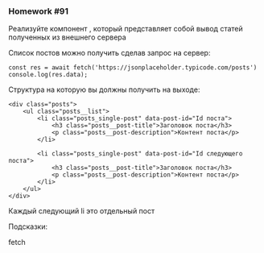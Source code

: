 ### Homework #91

Реализуйте компонент <PostCatalog />, который представляет собой вывод статей полученных из внешнего сервера

Список постов можно получить сделав запрос на сервер:

    const res = await fetch('https://jsonplaceholder.typicode.com/posts')
    console.log(res.data);

Структура на которую вы должны получить на выходе:

    <div class="posts">
        <ul class="posts__list">
            <li class="posts_single-post" data-post-id="Id поста">
                <h3 class="posts__post-title">Заголовок поста</h3>
                <p class="posts__post-description">Контент поста</p>
            </li>
    
            <li class="posts_single-post" data-post-id="Id следующего поста">
                <h3 class="posts__post-title">Заголовок поста</h3>
                <p class="posts__post-description">Контент поста</p>
            </li>
        </ul>
    </div>

Каждый следующий li это отдельный пост

Подсказки:

fetch